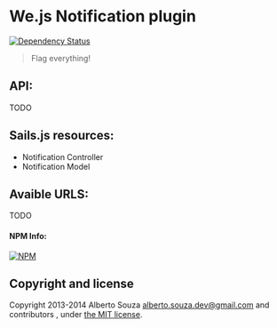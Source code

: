 # We.js Notification plugin

[![Dependency Status](https://david-dm.org/wejs/we-plugin-notification.png)](https://david-dm.org/wejs/we-plugin-notification)

> Flag everything!

## API:
TODO

## Sails.js resources:

 - Notification Controller
 - Notification Model

## Avaible URLS:
TODO

#### NPM Info:
[![NPM](https://nodei.co/npm/we-plugin-notification.png?downloads=true&downloadRank=true&stars=true)](https://nodei.co/npm/we-plugin-notification/)

## Copyright and license

Copyright 2013-2014 Alberto Souza <alberto.souza.dev@gmail.com> and contributors , under [the MIT license](LICENSE).
